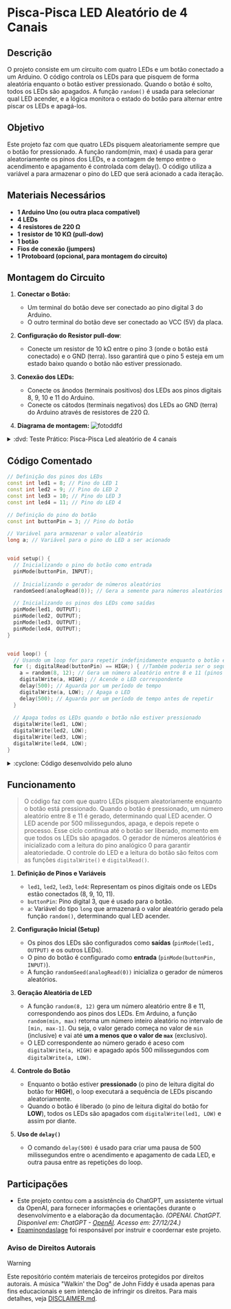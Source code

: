 # Pisca-Pisca LED Aleatório de 4 Canais


## Descrição
O projeto consiste em um circuito com quatro LEDs e um botão conectado a um Arduino. O código controla os LEDs para que pisquem de forma aleatória enquanto o botão estiver pressionado. Quando o botão é solto, todos os LEDs são apagados. A função `random()` é usada para selecionar qual LED acender, e a lógica monitora o estado do botão para alternar entre piscar os LEDs e apagá-los.


## Objetivo
Este projeto faz com que quatro LEDs pisquem aleatoriamente sempre que o botão for pressionado. A função random(min, max) é usada para gerar aleatoriamente os pinos dos LEDs, e a contagem de tempo entre o acendimento e apagamento é controlada com delay(). O código utiliza a variável a para armazenar o pino do LED que será acionado a cada iteração.


## Materiais Necessários
- **1 Arduino Uno (ou outra placa compatível)**
- **4 LEDs**
- **4 resistores de 220 Ω**
- **1 resistor de 10 KΩ (pull-dow)**
- **1 botão**
- **Fios de conexão (jumpers)**
- **1 Protoboard (opcional, para montagem do circuito)**


## Montagem do Circuito
1. **Conectar o Botão:**
   - Um terminal do botão deve ser conectado ao pino digital 3 do Arduino.
   - O outro terminal do botão deve ser conectado ao VCC (5V) da placa.

2. **Configuração do Resistor pull-dow**:
   - Conecte um resistor de 10 kΩ entre o pino 3 (onde o botão está conectado) e o GND (terra). Isso garantirá que o pino 5 esteja em um estado baixo quando o botão não estiver pressionado.

3. **Conexão dos LEDs:**
   - Conecte os ânodos (terminais positivos) dos LEDs aos pinos digitais 8, 9, 10 e 11 do Arduino.
   - Conecte os cátodos (terminais negativos) dos LEDs ao GND (terra) do Arduino através de resistores de 220 Ω.

4. **Diagrama de montagem:**
![fotoddfd](https://github.com/Matheusrammos/LIA-Docs/blob/main/Exerc%C3%ADcio_em_Sala_6/Diagrama_Aula_6.png)
<details>
<summary> :dvd: Teste Prático: Pisca-Pisca Led aleatório de 4 canais </summary>

[Pisca-Pisca Led aleatório de 4 canais](https://github.com/user-attachments/assets/a67398cb-376a-404c-8098-02cf144e1a35)
</details>



## Código Comentado
```cpp
// Definição dos pinos dos LEDs
const int led1 = 8; // Pino do LED 1
const int led2 = 9; // Pino do LED 2
const int led3 = 10; // Pino do LED 3
const int led4 = 11; // Pino do LED 4

// Definição do pino do botão
const int buttonPin = 3; // Pino do botão

// Variável para armazenar o valor aleatório
long a; // Variável para o pino do LED a ser acionado


void setup() {
  // Inicializando o pino do botão como entrada
  pinMode(buttonPin, INPUT); 
  
  // Inicializando o gerador de números aleatórios
  randomSeed(analogRead(0)); // Gera a semente para números aleatórios

  // Inicializando os pinos dos LEDs como saídas
  pinMode(led1, OUTPUT);
  pinMode(led2, OUTPUT);
  pinMode(led3, OUTPUT);
  pinMode(led4, OUTPUT);
}


void loop() {
  // Usando um loop for para repetir indefinidamente enquanto o botão estiver pressionado
  for (; digitalRead(buttonPin) == HIGH;) { //Também poderia ser o seguinte comando:    while (digitalRead(buttonPin) == LOW) {   
    a = random(8, 12); // Gera um número aleatório entre 8 e 11 (pinos dos LEDs)
    digitalWrite(a, HIGH); // Acende o LED correspondente
    delay(500); // Aguarda por um período de tempo
    digitalWrite(a, LOW); // Apaga o LED
    delay(500); // Aguarda por um período de tempo antes de repetir 
  }
  
  // Apaga todos os LEDs quando o botão não estiver pressionado
  digitalWrite(led1, LOW);
  digitalWrite(led2, LOW);
  digitalWrite(led3, LOW);
  digitalWrite(led4, LOW);
}
```
<details>
<summary> :cyclone: Código desenvolvido pelo aluno </summary>

```cpp
// Definição dos pinos dos LEDs
const int ledPins[] = {8, 9, 10, 11}; // Pinos onde os LEDs estão conectados (Pinos dos 4 LEDs)

// Definição do pino do botão
const int buttonPin = 3; // Pino do botão

// Definição das variáveis
long i; // Variável para o pino do LED a ser acionado


void setup() {
  // Inicializando o pino do botão como entrada
  pinMode(buttonPin, INPUT);

  // Inicializando o gerador de números aleatórios
  randomSeed(analogRead(0)); // Gera a semente para números aleatórios

  // Inicializando os pinos dos LEDs como saídas
  for (; i < 4; i++) { 
    pinMode(ledPins[i], OUTPUT); 
  }
}


void loop() {
  // Usando um loop for para repetir indefinidamente enquanto o botão for pressionado
  while (digitalRead(buttonPin) == HIGH) { //Também poderia ser o seguinte comando:   for (;digitalRead(buttonPin) == HIGH;) {
    i = random(0, 4); // Gera um número aleatório de 0 a 3 (4 números)
    digitalWrite(ledPins[i], HIGH); // Acende o LED correspondente
    delay(500); // Aguarda por um período de tempo
    digitalWrite(ledPins[i], LOW); // Apaga o LED
    delay(500); // Aguarda por um período de tempo antes de repetir
  }
}
````
</details>


## Funcionamento
> O código faz com que quatro LEDs pisquem aleatoriamente enquanto o botão está pressionado. Quando o botão é pressionado, um número aleatório entre 8 e 11 é gerado, determinando qual LED acender. O LED acende por 500 milissegundos, apaga, e depois repete o processo. Esse ciclo continua até o botão ser liberado, momento em que todos os LEDs são apagados. O gerador de números aleatórios é inicializado com a leitura do pino analógico 0 para garantir aleatoriedade. O controle do LED e a leitura do botão são feitos com as funções `digitalWrite()` e `digitalRead()`.
1. **Definição de Pinos e Variáveis**
   - `led1`, `led2`, `led3`, `led4`: Representam os pinos digitais onde os LEDs estão conectados (8, 9, 10, 11).
   - `buttonPin`: Pino digital 3, que é usado para o botão.
   - `a`: Variável do tipo `long` que armazenará o valor aleatório gerado pela função `random()`, determinando qual LED acender.
   
2. **Configuração Inicial (Setup)**
   - Os pinos dos LEDs são configurados como **saídas** (`pinMode(led1, OUTPUT)` e os outros LEDs).
   - O pino do botão é configurado como **entrada** (`pinMode(buttonPin, INPUT)`).
   - A função `randomSeed(analogRead(0))` inicializa o gerador de números aleatórios.

3. **Geração Aleatória de LED**
   - A função `random(8, 12)` gera um número aleatório entre 8 e 11, correspondendo aos pinos dos LEDs. Em Arduino, a função `random(min, max)` retorna um número inteiro aleatório no intervalo de `[min, max-1]`. Ou seja, o valor gerado começa no valor de `min` (inclusive) e vai até **um a menos que o valor de `max`** (exclusivo).
   - O LED correspondente ao número gerado é aceso com `digitalWrite(a, HIGH)` e apagado após 500 milissegundos com `digitalWrite(a, LOW)`.

4. **Controle do Botão**
   - Enquanto o botão estiver **pressionado** (o pino de leitura digital do botão for **HIGH**), o loop executará a sequência de LEDs piscando aleatoriamente.
   - Quando o botão é liberado (o pino de leitura digital do botão for **LOW**), todos os LEDs são apagados com `digitalWrite(led1, LOW)` e assim por diante.

5. **Uso de `delay()`**
   - O comando `delay(500)` é usado para criar uma pausa de 500 milissegundos entre o acendimento e apagamento de cada LED, e outra pausa entre as repetições do loop.


## Participações
- Este projeto contou com a assistência do ChatGPT, um assistente virtual da OpenAI, para fornecer informações e orientações durante o desenvolvimento e a elaboração da documentação.
  *(OPENAI. ChatGPT. Disponível em: ChatGPT - [OpenAI](https://www.openai.com/chatgpt). Acesso em: 27/12/24.)*
- [Epaminondaslage](https://www.bing.com/ck/a?!&&p=cf945232149fce13JmltdHM9MTcyNjcwNDAwMCZpZ3VpZD0yNGZkYWYyYS1lMjZiLTYzMWYtMzY0MC1iYmJiZTNlZTYyZGImaW5zaWQ9NTE5Mg&ptn=3&ver=2&hsh=3&fclid=24fdaf2a-e26b-631f-3640-bbbbe3ee62db&psq=src%3d%22https%3a%2f%2fgithub.com%2fEpaminondaslage%2fAluno_Fulano_de_Tal%2fblob%2fmain%2fExercicio_em_Casa_1%2fFigura.jpeg%22+alt%3d%22Circuito%22+width%3d%2250%25%22&u=a1aHR0cHM6Ly9naXRodWIuY29tL0VwYW1pbm9uZGFzbGFnZQ&ntb=1) foi responsável por instruir e coordernar este projeto.

### Aviso de Direitos Autorais
>[!WARNING]
>
>Este repositório contém materiais de terceiros protegidos por direitos autorais. A música "Walkin' the Dog" de John Fiddy é usada apenas para fins educacionais e sem intenção de infringir os direitos. Para mais detalhes, veja [DISCLAIMER.md](./DISCLAIMER.md).

